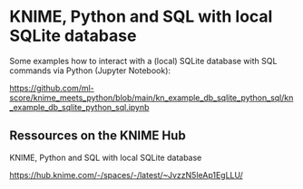 # KNIME, Python and SQL with local SQLite database

Some examples how to interact with a (local) SQLite database with SQL commands via Python (Jupyter Notebook):

https://github.com/ml-score/knime_meets_python/blob/main/kn_example_db_sqlite_python_sql/kn_example_db_sqlite_python_sql.ipynb

## Ressources on the KNIME Hub

KNIME, Python and SQL with local SQLite database

https://hub.knime.com/-/spaces/-/latest/~JvzzN5leAp1EgLLU/
